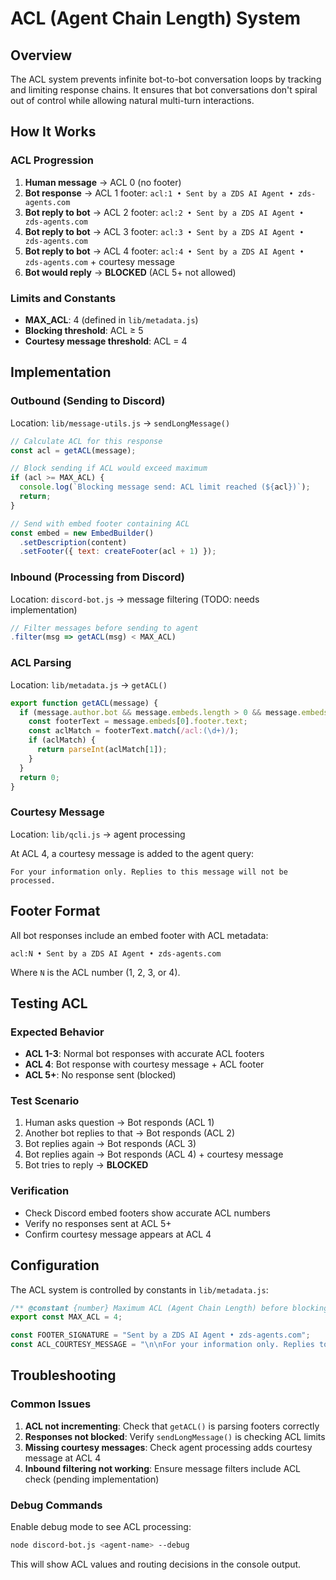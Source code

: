 # ACL (Agent Chain Length) System

## Overview

The ACL system prevents infinite bot-to-bot conversation loops by tracking and limiting response chains. It ensures that bot conversations don't spiral out of control while allowing natural multi-turn interactions.

## How It Works

### ACL Progression
1. **Human message** → ACL 0 (no footer)
2. **Bot response** → ACL 1 footer: `acl:1 • Sent by a ZDS AI Agent • zds-agents.com`
3. **Bot reply to bot** → ACL 2 footer: `acl:2 • Sent by a ZDS AI Agent • zds-agents.com`
4. **Bot reply to bot** → ACL 3 footer: `acl:3 • Sent by a ZDS AI Agent • zds-agents.com`
5. **Bot reply to bot** → ACL 4 footer: `acl:4 • Sent by a ZDS AI Agent • zds-agents.com` + courtesy message
6. **Bot would reply** → **BLOCKED** (ACL 5+ not allowed)

### Limits and Constants

- **MAX_ACL**: 4 (defined in `lib/metadata.js`)
- **Blocking threshold**: ACL ≥ 5
- **Courtesy message threshold**: ACL = 4

## Implementation

### Outbound (Sending to Discord)
Location: `lib/message-utils.js` → `sendLongMessage()`

```javascript
// Calculate ACL for this response
const acl = getACL(message);

// Block sending if ACL would exceed maximum
if (acl >= MAX_ACL) {
  console.log(`Blocking message send: ACL limit reached (${acl})`);
  return;
}

// Send with embed footer containing ACL
const embed = new EmbedBuilder()
  .setDescription(content)
  .setFooter({ text: createFooter(acl + 1) });
```

### Inbound (Processing from Discord)
Location: `discord-bot.js` → message filtering (TODO: needs implementation)

```javascript
// Filter messages before sending to agent
.filter(msg => getACL(msg) < MAX_ACL)
```

### ACL Parsing
Location: `lib/metadata.js` → `getACL()`

```javascript
export function getACL(message) {
  if (message.author.bot && message.embeds.length > 0 && message.embeds[0].footer?.text) {
    const footerText = message.embeds[0].footer.text;
    const aclMatch = footerText.match(/acl:(\d+)/);
    if (aclMatch) {
      return parseInt(aclMatch[1]);
    }
  }
  return 0;
}
```

### Courtesy Message
Location: `lib/qcli.js` → agent processing

At ACL 4, a courtesy message is added to the agent query:
```
For your information only. Replies to this message will not be processed.
```

## Footer Format

All bot responses include an embed footer with ACL metadata:

```
acl:N • Sent by a ZDS AI Agent • zds-agents.com
```

Where `N` is the ACL number (1, 2, 3, or 4).

## Testing ACL

### Expected Behavior
- **ACL 1-3**: Normal bot responses with accurate ACL footers
- **ACL 4**: Bot response with courtesy message + ACL footer
- **ACL 5+**: No response sent (blocked)

### Test Scenario
1. Human asks question → Bot responds (ACL 1)
2. Another bot replies to that → Bot responds (ACL 2)
3. Bot replies again → Bot responds (ACL 3)
4. Bot replies again → Bot responds (ACL 4) + courtesy message
5. Bot tries to reply → **BLOCKED**

### Verification
- Check Discord embed footers show accurate ACL numbers
- Verify no responses sent at ACL 5+
- Confirm courtesy message appears at ACL 4

## Configuration

The ACL system is controlled by constants in `lib/metadata.js`:

```javascript
/** @constant {number} Maximum ACL (Agent Chain Length) before blocking sends */
export const MAX_ACL = 4;

const FOOTER_SIGNATURE = "Sent by a ZDS AI Agent • zds-agents.com";
const ACL_COURTESY_MESSAGE = "\n\nFor your information only. Replies to this message will not be processed.";
```

## Troubleshooting

### Common Issues
1. **ACL not incrementing**: Check that `getACL()` is parsing footers correctly
2. **Responses not blocked**: Verify `sendLongMessage()` is checking ACL limits
3. **Missing courtesy messages**: Check agent processing adds courtesy message at ACL 4
4. **Inbound filtering not working**: Ensure message filters include ACL check (pending implementation)

### Debug Commands
Enable debug mode to see ACL processing:
```bash
node discord-bot.js <agent-name> --debug
```

This will show ACL values and routing decisions in the console output.